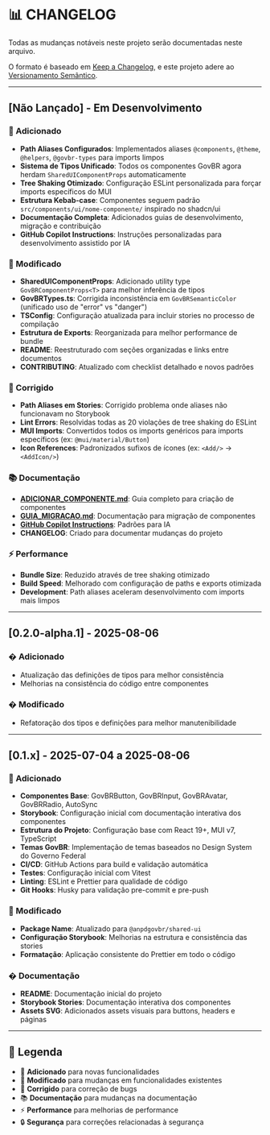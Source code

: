 # 📊 CHANGELOG

Todas as mudanças notáveis neste projeto serão documentadas neste arquivo.

O formato é baseado em [Keep a Changelog](https://keepachangelog.com/en/1.0.0/),
e este projeto adere ao [Versionamento Semântico](https://semver.org/spec/v2.0.0.html).

---

## [Não Lançado] - Em Desenvolvimento

### 🚀 Adicionado

- **Path Aliases Configurados**: Implementados aliases `@components`, `@theme`, `@helpers`, `@govbr-types` para imports limpos
- **Sistema de Tipos Unificado**: Todos os componentes GovBR agora herdam `SharedUIComponentProps` automaticamente
- **Tree Shaking Otimizado**: Configuração ESLint personalizada para forçar imports específicos do MUI
- **Estrutura Kebab-case**: Componentes seguem padrão `src/components/ui/nome-componente/` inspirado no shadcn/ui
- **Documentação Completa**: Adicionados guias de desenvolvimento, migração e contribuição
- **GitHub Copilot Instructions**: Instruções personalizadas para desenvolvimento assistido por IA

### 🔧 Modificado

- **SharedUIComponentProps**: Adicionado utility type `GovBRComponentProps<T>` para melhor inferência de tipos
- **GovBRTypes.ts**: Corrigida inconsistência em `GovBRSemanticColor` (unificado uso de "error" vs "danger")
- **TSConfig**: Configuração atualizada para incluir stories no processo de compilação
- **Estrutura de Exports**: Reorganizada para melhor performance de bundle
- **README**: Reestruturado com seções organizadas e links entre documentos
- **CONTRIBUTING**: Atualizado com checklist detalhado e novos padrões

### 🐛 Corrigido

- **Path Aliases em Stories**: Corrigido problema onde aliases não funcionavam no Storybook
- **Lint Errors**: Resolvidas todas as 20 violações de tree shaking do ESLint
- **MUI Imports**: Convertidos todos os imports genéricos para imports específicos (ex: `@mui/material/Button`)
- **Icon References**: Padronizados sufixos de ícones (ex: `<Add/>` → `<AddIcon/>`)

### 📚 Documentação

- **[ADICIONAR_COMPONENTE.md](./docs/ADICIONAR_COMPONENTE.md)**: Guia completo para criação de componentes
- **[GUIA_MIGRACAO.md](./docs/GUIA_MIGRACAO.md)**: Documentação para migração de componentes
- **[GitHub Copilot Instructions](./.github/copilot/instructions.md)**: Padrões para IA
- **CHANGELOG**: Criado para documentar mudanças do projeto

### ⚡ Performance

- **Bundle Size**: Reduzido através de tree shaking otimizado
- **Build Speed**: Melhorado com configuração de paths e exports otimizada
- **Development**: Path aliases aceleram desenvolvimento com imports mais limpos

---

## [0.2.0-alpha.1] - 2025-08-06

### � Adicionado

- Atualização das definições de tipos para melhor consistência
- Melhorias na consistência do código entre componentes

### � Modificado

- Refatoração dos tipos e definições para melhor manutenibilidade

---

## [0.1.x] - 2025-07-04 a 2025-08-06

### 🚀 Adicionado

- **Componentes Base**: GovBRButton, GovBRInput, GovBRAvatar, GovBRRadio, AutoSync
- **Storybook**: Configuração inicial com documentação interativa dos componentes
- **Estrutura do Projeto**: Configuração base com React 19+, MUI v7, TypeScript
- **Temas GovBR**: Implementação de temas baseados no Design System do Governo Federal
- **CI/CD**: GitHub Actions para build e validação automática
- **Testes**: Configuração inicial com Vitest
- **Linting**: ESLint e Prettier para qualidade de código
- **Git Hooks**: Husky para validação pre-commit e pre-push

### 🔧 Modificado

- **Package Name**: Atualizado para `@anpdgovbr/shared-ui`
- **Configuração Storybook**: Melhorias na estrutura e consistência das stories
- **Formatação**: Aplicação consistente do Prettier em todo o código

### � Documentação

- **README**: Documentação inicial do projeto
- **Storybook Stories**: Documentação interativa dos componentes
- **Assets SVG**: Adicionados assets visuais para buttons, headers e páginas

---

## 📝 Legenda

- 🚀 **Adicionado** para novas funcionalidades
- 🔧 **Modificado** para mudanças em funcionalidades existentes
- 🐛 **Corrigido** para correção de bugs
- 📚 **Documentação** para mudanças na documentação
- ⚡ **Performance** para melhorias de performance
- 🔒 **Segurança** para correções relacionadas à segurança
